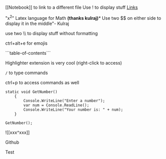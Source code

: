 [[Notebook]] to link to a different file
Use ! to display stuff
[Links](www.google.com)

"x$^2$" Latex language for Math **(thanks kulraj)***
Use two \$$ on either side to display it in the middle"- Kulraj

use two \\\\ to display stuff without formatting

ctrl+alt+e for emojis

\`\`\`table-of-contents\`\`\`

Highlighter extension is very cool (right-click to access)

`/` to type commands

ctrl+p to access commands as well

```Csharp
static void GetNumber()
	{
		Console.WriteLine("Enter a number");
		var num = Console.ReadLine();
		Console.WriteLine("Your number is: " + num);
	}

GetNumber();
```



\![[xxx^xxx]]

Github

Test
